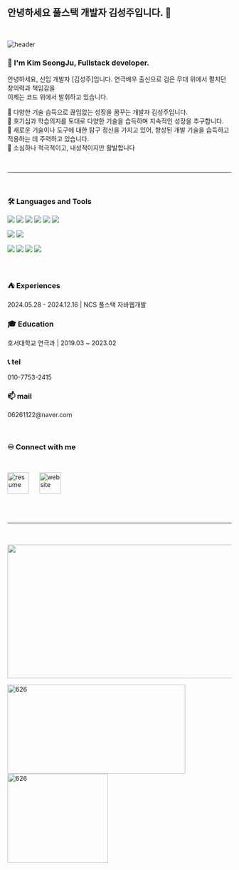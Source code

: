 ## 안녕하세요 풀스택 개발자 김성주입니다. 👋

<!-- 
![header](https://capsule-render.vercel.app/api?type=waving&color=0:ca848a,100:ffbe98&height=250&section=header&text=Welcome!😊&desc=This%20is%20Git&fontSize=60&animation=fadeIn&fontColor=fff)
-->
<br>     
                               
     
![header](https://capsule-render.vercel.app/api?type=waving&color=_hexcode:FEF4E0&height=300&section=header&text=Kim&nbsp;SeongJu&fontColor=ffffff&fontAlign=33&fontSize=90&animation=fadeIn&fontAlignY=40)


### 🙋 I'm Kim SeongJu, Fullstack developer. 

안녕하세요, 신입 개발자 <span fontWeight="700px">[김성주]</span>입니다. 연극배우 출신으로 검은 무대 위에서 펼치던 창의력과 책임감을 <br>
이제는 코드 위에서 발휘하고 있습니다.


🔅 다양한 기술 습득으로 끊임없는 성장을 꿈꾸는 개발자 김성주입니다. <br>
🔅 호기심과 학습의지를 토대로 다양한 기술을 습득하며 지속적인 성장을 추구합니다.  <br>
🔅 새로운 기술이나 도구에 대한 탐구 정신을 가지고 있어, 향상된 개발 기술을 습득하고 적용하는 데 주력하고 있습니다. <br>
🔅 소심하나 적극적이고, 내성적이지만 활발합니다 

<br>
<hr>
<br>

### 🛠 Languages and Tools
<p>
  <img src="https://img.shields.io/badge/HTML5-E34F26?style=flat-square&logo=html5&logoColor=fff"/>
  <img src="https://img.shields.io/badge/CSS3-1572B6?style=flat-square&logo=css3&logoColor=fff"/> 
  <img src="https://img.shields.io/badge/JavaScript-F7DF1E?style=flat-square&logo=JavaScript&logoColor=fff"/> 
  <img src="https://img.shields.io/badge/jQuery-0769AD?style=flat-square&logo=jQuery&logoColor=fff"/> 
  <img src="https://img.shields.io/badge/React-61DAFB?style=flat-square&logo=React&logoColor=fff"/>
  <img src="https://img.shields.io/badge/Spring-6DB33F?style=flat-square&logo=spring&logoColor=fff"/>
</p>
<p>
  <img src="https://img.shields.io/badge/Oracle-F80000?style=flat-square&logo=Oracle&logoColor=4479A1"/> 
  <img src="https://img.shields.io/badge/JAVA-8F0000?style=flat-square&logo=Java&logoColor=4479A1"/>
</p>
<p>
  <img src="https://img.shields.io/badge/GitHub-gray?style=flat-square&logo=GitHub&logoColor=black"/> 
  <img src="https://img.shields.io/badge/Git-blue?style=flat-square&logo=Git&logoColor=F05032"/> 
  <img src="https://img.shields.io/badge/Visual Studio Code-007ACC?style=flat-square&logo=visualstudiocode&logoColor=#007ACC"/> 
  <img src="https://img.shields.io/badge/Eclipse IDE-2C2255?style=flat-square&logo=eclipseide&logoColor=#fff"/> 
</p>

<br>


### ⛺ Experiences                                                         
<p> 2024.05.28 - 2024.12.16 | NCS 풀스택 자바웹개발</p>
                                                                                            
                                                                                      
### 🎓 Education
<p> 호서대학교 연극과 |  2019.03 ~ 2023.02 </p>


### 📞 tel 
<p>010-7753-2415</p>

                                                                                 
### 📫  mail
<p>06261122@naver.com</p>
<br>

### ♾️ Connect with me
<br>

[<img  title="resume" width="48px" src="https://img.icons8.com/color/48/000000/blog.png"/>](http://jojujo.dothome.co.kr/resume_portfol)   &nbsp;&nbsp;&nbsp;&nbsp;&nbsp;[<img title="website" width="48px" src="https://img.icons8.com/?size=100&id=102562&format=png&color=000000"/>](https://626ju.modoo.at)

<br>
<br>
<hr>
<br><br>


<a href="https://github.com/devxb/gitanimals">
<img
  src="https://render.gitanimals.org/farms/626-ju"
  width="600"
  height="300"
/>
</a>
<p>
<img width="400px" height="200px" paddingRight="0px"  align="left" src="https://github-readme-stats.vercel.app/api?username=626-ju&show_icons=true&locale=en&theme=moltack" alt="626" />
<img marginTop="0px" marginLeft="0px" width="226px" height="200px" align="left" src="https://github-readme-stats.vercel.app/api/top-langs/?username=626-ju&layout=normal&theme=solarized-light&card_width=200" alt="626" />
</p>

<br>


<br>
<br>


